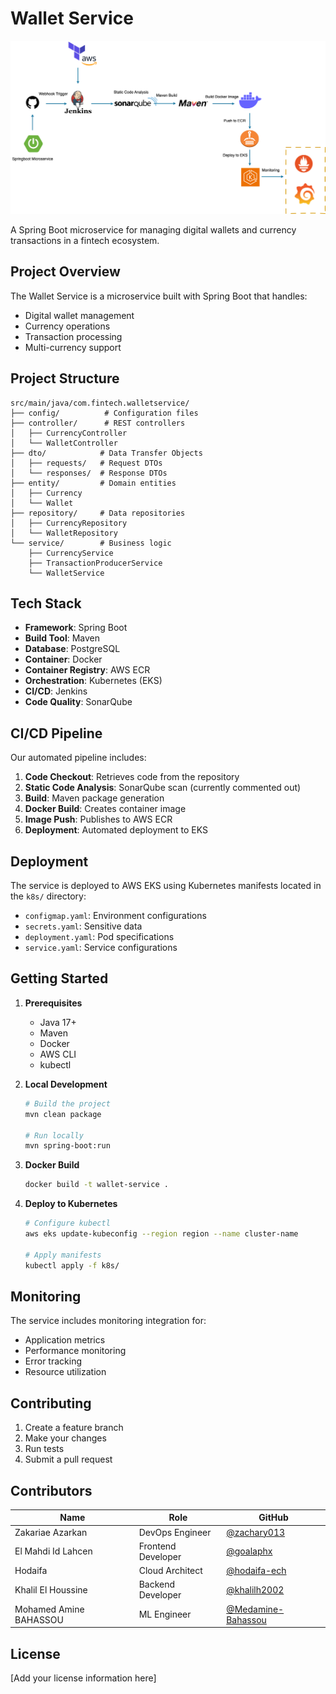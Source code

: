 # Wallet Service

![CI/CD Pipeline](/images/pipeline-diagram.png)

A Spring Boot microservice for managing digital wallets and currency transactions in a fintech ecosystem.

## Project Overview

The Wallet Service is a microservice built with Spring Boot that handles:
- Digital wallet management
- Currency operations
- Transaction processing
- Multi-currency support

## Project Structure

```
src/main/java/com.fintech.walletservice/
├── config/          # Configuration files
├── controller/      # REST controllers
│   ├── CurrencyController
│   └── WalletController
├── dto/            # Data Transfer Objects
│   ├── requests/   # Request DTOs
│   └── responses/  # Response DTOs
├── entity/         # Domain entities
│   ├── Currency
│   └── Wallet
├── repository/     # Data repositories
│   ├── CurrencyRepository
│   └── WalletRepository
└── service/        # Business logic
    ├── CurrencyService
    ├── TransactionProducerService
    └── WalletService
```

## Tech Stack

- **Framework**: Spring Boot
- **Build Tool**: Maven
- **Database**: PostgreSQL
- **Container**: Docker
- **Container Registry**: AWS ECR
- **Orchestration**: Kubernetes (EKS)
- **CI/CD**: Jenkins
- **Code Quality**: SonarQube

## CI/CD Pipeline

Our automated pipeline includes:

1. **Code Checkout**: Retrieves code from the repository
2. **Static Code Analysis**: SonarQube scan (currently commented out)
3. **Build**: Maven package generation
4. **Docker Build**: Creates container image
5. **Image Push**: Publishes to AWS ECR
6. **Deployment**: Automated deployment to EKS

## Deployment

The service is deployed to AWS EKS using Kubernetes manifests located in the `k8s/` directory:
- `configmap.yaml`: Environment configurations
- `secrets.yaml`: Sensitive data
- `deployment.yaml`: Pod specifications
- `service.yaml`: Service configurations

## Getting Started

1. **Prerequisites**
    - Java 17+
    - Maven
    - Docker
    - AWS CLI
    - kubectl

2. **Local Development**
   ```bash
   # Build the project
   mvn clean package

   # Run locally
   mvn spring-boot:run
   ```

3. **Docker Build**
   ```bash
   docker build -t wallet-service .
   ```

4. **Deploy to Kubernetes**
   ```bash
   # Configure kubectl
   aws eks update-kubeconfig --region region --name cluster-name

   # Apply manifests
   kubectl apply -f k8s/
   ```

## Monitoring

The service includes monitoring integration for:
- Application metrics
- Performance monitoring
- Error tracking
- Resource utilization

## Contributing

1. Create a feature branch
2. Make your changes
3. Run tests
4. Submit a pull request

## Contributors

| Name | Role | GitHub |
|------|------|--------|
| Zakariae Azarkan | DevOps Engineer | [@zachary013](https://github.com/zachary013) |
| El Mahdi Id Lahcen | Frontend Developer | [@goalaphx](https://github.com/goalaphx) |
| Hodaifa | Cloud Architect | [@hodaifa-ech](https://github.com/hodaifa-ech) |
| Khalil El Houssine | Backend Developer | [@khalilh2002](https://github.com/khalilh2002) |
| Mohamed Amine BAHASSOU | ML Engineer | [@Medamine-Bahassou](https://github.com/Medamine-Bahassou) |

## License

[Add your license information here]
